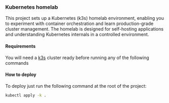 ### Kubernetes homelab

This project sets up a Kubernetes (k3s) homelab environment, enabling you to experiment with container orchestration and learn production-grade cluster management. The homelab is designed for self-hosting applications and understanding Kubernetes internals in a controlled environment.

#### Requirements

You will need a [k3s](https://k3s.io/) cluster ready before running any of the following commands

#### How to deploy

To deploy just run the following command at the root of the project:

```sh
kubectl apply -k .
```
